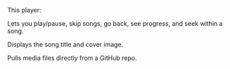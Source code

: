 This player:

Lets you play/pause, skip songs, go back, see progress, and seek within a song.

Displays the song title and cover image.

Pulls media files directly from a GitHub repo.
